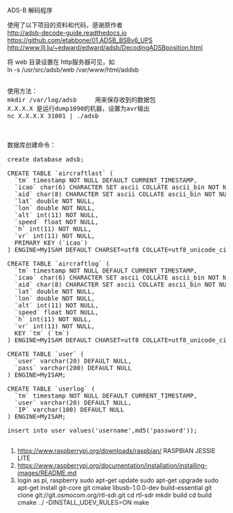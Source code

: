 ADS-B 解码程序<p>

使用了以下项目的资料和代码，感谢原作者<br>
http://adsb-decode-guide.readthedocs.io<br>
https://github.com/etabbone/01.ADSB_BSBv6_UPS<br>
http://www.lll.lu/~edward/edward/adsb/DecodingADSBposition.html<p>


将 web 目录设置在 http服务器可见，如<br>
ln -s /usr/src/adsb/web /var/www/html/addsb


<pre>

使用方法：
mkdir /var/log/adsb     用来保存收到的数据包
X.X.X.X 是运行dump1090的机器，设置为avr输出
nc X.X.X.X 31001 | ./adsb 



数据库创建命令：

create database adsb;

CREATE TABLE `aircraftlast` (
  `tm` timestamp NOT NULL DEFAULT CURRENT_TIMESTAMP,
  `icao` char(6) CHARACTER SET ascii COLLATE ascii_bin NOT NULL,
  `aid` char(8) CHARACTER SET ascii COLLATE ascii_bin NOT NULL,
  `lat` double NOT NULL,
  `lon` double NOT NULL,
  `alt` int(11) NOT NULL,
  `speed` float NOT NULL,
  `h` int(11) NOT NULL,
  `vr` int(11) NOT NULL,
  PRIMARY KEY (`icao`)
) ENGINE=MyISAM DEFAULT CHARSET=utf8 COLLATE=utf8_unicode_ci;

CREATE TABLE `aircraftlog` (
  `tm` timestamp NOT NULL DEFAULT CURRENT_TIMESTAMP,
  `icao` char(6) CHARACTER SET ascii COLLATE ascii_bin NOT NULL,
  `aid` char(8) CHARACTER SET ascii COLLATE ascii_bin NOT NULL,
  `lat` double NOT NULL,
  `lon` double NOT NULL,
  `alt` int(11) NOT NULL,
  `speed` float NOT NULL,
  `h` int(11) NOT NULL,
  `vr` int(11) NOT NULL,
  KEY `tm` (`tm`)
) ENGINE=MyISAM DEFAULT CHARSET=utf8 COLLATE=utf8_unicode_ci;

CREATE TABLE `user` (
  `user` varchar(20) DEFAULT NULL,
  `pass` varchar(200) DEFAULT NULL
) ENGINE=MyISAM;

CREATE TABLE `userlog` (
  `tm` timestamp NOT NULL DEFAULT CURRENT_TIMESTAMP,
  `user` varchar(20) DEFAULT NULL,
  `IP` varchar(100) DEFAULT NULL
) ENGINE=MyISAM;

insert into user values('username',md5('password'));

</pre>

1. https://www.raspberrypi.org/downloads/raspbian/ RASPBIAN JESSIE LITE
2. https://www.raspberrypi.org/documentation/installation/installing-images/README.md
3. login as pi, raspberry
sudo apt-get update
sudo apt-get upgrade
sudo apt-get install git-core git cmake libusb-1.0.0-dev build-essential
git clone git://git.osmocom.org/rtl-sdr.git
cd rtl-sdr
mkdir build
cd build
cmake ../ -DINSTALL_UDEV_RULES=ON
make


